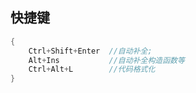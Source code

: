 ## 快捷键

```java
{ 
    Ctrl+Shift+Enter  //自动补全;
    Alt+Ins           //自动补全构造函数等  
    Ctrl+Alt+L        //代码格式化
}
```

